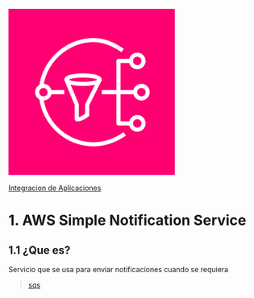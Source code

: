 ![Amazon SNS](../00_assets/Integracion%20de%20Aplicaciones/sns-logo.png)

[Integracion de Aplicaciones](../09-Integracion_de_Aplicaciones/)

# 1. AWS Simple Notification Service

## 1.1 ¿Que es?

Servicio que se usa para enviar notificaciones cuando se requiera 


>[sqs](./sqs.md)